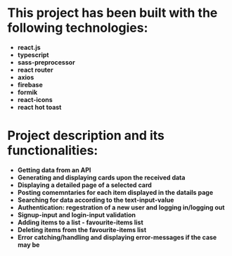 # This project has been built with the following technologies:

- **react.js**
- **typescript**
- **sass-preprocessor**
- **react router**
- **axios**
- **firebase**
- **formik**
- **react-icons**
- **react hot toast**

# Project description and its functionalities:

- **Getting data from an API**
- **Generating and displaying cards upon the received data**
- **Displaying a detailed page of a selected card**
- **Posting comemntaries for each item displayed in the datails page**
- **Searching for data according to the text-input-value**
- **Authentication: regestration of a new user and logging in/logging out**
- **Signup-input and login-input validation**
- **Adding items to a list - favourite-items list**
- **Deleting items from the favourite-items list**
- **Error catching/handling and displaying error-messages if the case may be**
